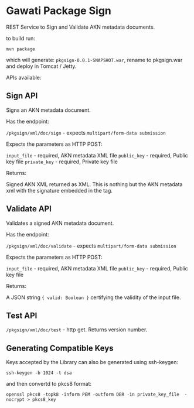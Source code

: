 # Gawati Package Sign

REST Service to Sign and Validate AKN metadata documents.

to build run:

```
mvn package
```

which will generate: `pkgsign-0.0.1-SNAPSHOT.war`, rename to pkgsign.war and deploy in Tomcat / Jetty.

APIs available: 

## Sign API 

Signs an AKN metadata document. 

Has the endpoint:

`/pkgsign/xml/doc/sign` - expects `multipart/form-data submission`

Expects the parameters as HTTP POST:

`input_file` - required, AKN metadata XML file
`public_key` - required, Public key file
`private_key` - required, Private key file

Returns:

Signed AKN XML returned as XML.
This is nothing but the AKN metadata xml with the signature embedded in the <akomaNtoso> tag.

## Validate API 

Validates a signed AKN metadata document. 

Has the endpoint:

`/pkgsign/xml/doc/validate` - expects `multipart/form-data submission`

Expects the parameters as HTTP POST:

`input_file` - required, AKN metadata XML file
`public_key` - required, Public key file

Returns:

A JSON string `{ valid: Boolean }` certifying the validity of the input file.

## Test API 

`/pkgsign/xml/doc/test` - http get. Returns version number.


## Generating Compatible Keys

Keys accepted by the Library can also be generated using ssh-keygen:

```
ssh-keygen -b 1024 -t dsa
```

and then convertd to pkcs8 format:

```
openssl pkcs8 -topk8 -inform PEM -outform DER -in private_key_file  -nocrypt > pkcs8_key
```

